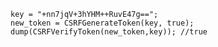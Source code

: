 ```luceescript+trycf
key = "+nn7jqV+3hYHM++RuvE47g==";
new_token = CSRFGenerateToken(key, true);
dump(CSRFVerifyToken(new_token,key)); //true
```
